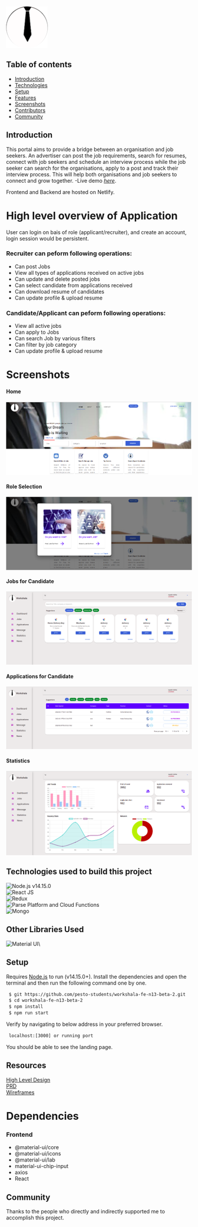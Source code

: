   ![alt text](https://github.com/pesto-students/workshala-fe-n13-beta-2/blob/feature_suyash7/workshala/screenshots/logo.png)
  ## Table of contents
 - [Introduction](#intro)
 - [Technologies](#technologies)
 - [Setup](#setup)
 - [Features](#features)
 - [Screenshots](#screenshots)
 - [Contributors](#contributors)
 - [Community](#Community)
 
## Introduction      
This portal aims to provide a bridge between an organisation and job seekers. An advertiser can post the job requirements, search for resumes, connect with job seekers and schedule an interview process while the job seeker can search for the organisations, apply to a post and track their interview process. This will help both organisations and job seekers to connect and grow together.
-Live demo [_here_](https://workshala.netlify.app/).

Frontend and Backend are hosted on Netlify.

# High level overview of Application
User can login on bais of role (applicant/recruiter), and create an account, login session would be persistent. 

### Recruiter can peform following operations: ###

* Can post Jobs
* View all types of applications received on active jobs
* Can update and delete posted jobs
* Can select candidate from applications received
* Can download resume of candidates
* Can update profile & upload resume

### Candidate/Applicant can peform following operations: ###

* View all active jobs
* Can apply to Jobs
* Can search Job by various filters
* Can filter by job category
* Can update profile & upload resume

# Screenshots

#### Home ####
![alt text](https://github.com/pesto-students/workshala-fe-n13-beta-2/blob/feature_suyash7/workshala/screenshots/homePage.png)

#### Role Selection ####
![alt_text](https://github.com/pesto-students/workshala-fe-n13-beta-2/blob/feature_suyash7/workshala/screenshots/roleSelection.png)

#### Jobs for Candidate ####
![alt text](https://github.com/pesto-students/workshala-fe-n13-beta-2/blob/feature_suyash7/workshala/screenshots/jobs.png)

#### Applications for Candidate ####
![alt text](https://github.com/pesto-students/workshala-fe-n13-beta-2/blob/feature_suyash7/workshala/screenshots/applications.png)

#### Statistics ####
![alt text](https://github.com/pesto-students/workshala-fe-n13-beta-2/blob/feature_suyash7/workshala/screenshots/statistics.png)

## Technologies used to build this project
![Node.js **v14.15.0**](https://img.shields.io/badge/Netlify-00C7B7?style=for-the-badge&logo=netlify&logoColor=white)\
 ![React JS](https://img.shields.io/badge/React-20232A?style=for-the-badge&logo=react&logoColor=61DAFB)\
 ![Redux](https://img.shields.io/badge/Redux-593D88?style=for-the-badge&logo=redux&logoColor=white)\
 ![Parse Platform and Cloud Functions](https://img.shields.io/badge/Parse--Platform--and--Cloud--Functions-0081AA?style=for-the-badge&logo=Formik&logoColor=white)\
 ![Mongo](https://img.shields.io/badge/MongoDB-4EA94B?style=for-the-badge&logo=mongodb&logoColor=white)
 
 ## Other Libraries Used
![Material UI](https://img.shields.io/badge/Material--UI-0081CB?style=for-the-badge&logo=material-ui&logoColor=white)\


## Setup
Requires [Node.js](https://nodejs.org/) to run (v14.15.0+).
Install the dependencies and open the terminal and then run the following command one by one.
```sh
 $ git https://github.com/pesto-students/workshala-fe-n13-beta-2.git
 $ cd workshala-fe-n13-beta-2
 $ npm install
 $ npm run start
 ```
 Verify by navigating to below address in your preferred browser.
```sh
 localhost:[3000] or running port
 ```
You should be able to see the landing page.

## Resources
<a href=" ">High Level Design</a>\
 <a href=" "> PRD </a>\
 <a href="https://www.figma.com/file/ltKSWWxHXn3zv5v1PvbO3p/Untitled?node-id=0%3A1"> Wireframes</a>
 
# Dependencies

### Frontend ###
* @material-ui/core
* @material-ui/icons
* @material-ui/lab
* material-ui-chip-input
* axios
* React



## Community
Thanks to the people who directly and indirectly supported me to accomplish this project.
